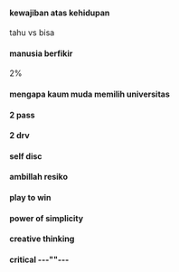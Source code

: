 #### kewajiban atas kehidupan

tahu vs bisa

#### manusia berfikir

2%

#### mengapa kaum muda memilih universitas

#### 2 pass

#### 2 drv

#### self disc

#### ambillah resiko

#### play to win

#### power of simplicity

#### creative thinking

#### critical ---""---